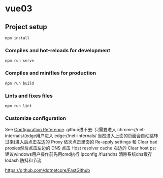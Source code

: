# vue03

## Project setup
```
npm install
```

### Compiles and hot-reloads for development
```
npm run serve
```

### Compiles and minifies for production
```
npm run build
```

### Lints and fixes files
```
npm run lint
```

### Customize configuration
See [Configuration Reference](https://cli.vuejs.org/config/).
github进不去:
只需要进入 chrome://net-internals/(edge用户进入 edge://net-internals/ 当然进入上面的页面会自动跳转过来)进入后点击左边的 Proxy 依次点击里面的 Re-apply settings 和 Clear bad proxies然后点击左边的 DNS 点击 Host resolver cache 右边的 Clear host
ps: 建议windows用户操作前先用cmd执行 ipconfig /flushdns 清除系统dns缓存 
lodash 防抖和节流

https://github.com/dotnetcore/FastGithub